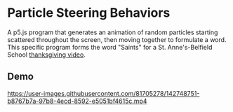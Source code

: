 # Particle Steering Behaviors

A p5.js program that generates an animation of random particles starting scattered throughout the screen, then moving together to formulate a word. This specific program 
forms the word "Saints" for a St. Anne's-Belfield School [thanksgiving video](https://www.instagram.com/p/CWs6iBOFMjf/).

## Demo

https://user-images.githubusercontent.com/81705278/142748751-b8767b7a-97b8-4ecd-8592-e5051bf4615c.mp4

